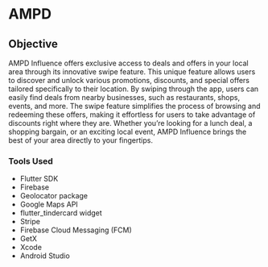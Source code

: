 # AMPD

## Objective

AMPD Influence offers exclusive access to deals and offers in your local area through its innovative swipe feature. This unique feature allows users to discover and unlock various promotions, discounts, and special offers tailored specifically to their location. By swiping through the app, users can easily find deals from nearby businesses, such as restaurants, shops, events, and more. The swipe feature simplifies the process of browsing and redeeming these offers, making it effortless for users to take advantage of discounts right where they are. Whether you’re looking for a lunch deal, a shopping bargain, or an exciting local event, AMPD Influence brings the best of your area directly to your fingertips.

### Tools Used

- Flutter SDK
- Firebase
- Geolocator package
- Google Maps API
- flutter_tindercard widget
- Stripe
- Firebase Cloud Messaging (FCM)
- GetX
- Xcode
- Android Studio
